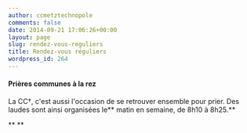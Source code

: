 ```yaml
---
author: ccmetztechnopole
comments: false
date: 2014-09-21 17:06:26+00:00
layout: page
slug: rendez-vous-reguliers
title: Rendez-vous réguliers
wordpress_id: 264
---
```


#### Prières communes à la rez


La CC†, c'est aussi l'occasion de se retrouver ensemble pour prier. Des laudes sont ainsi organisées le** matin en semaine, de 8h10 à 8h25.**

** **
